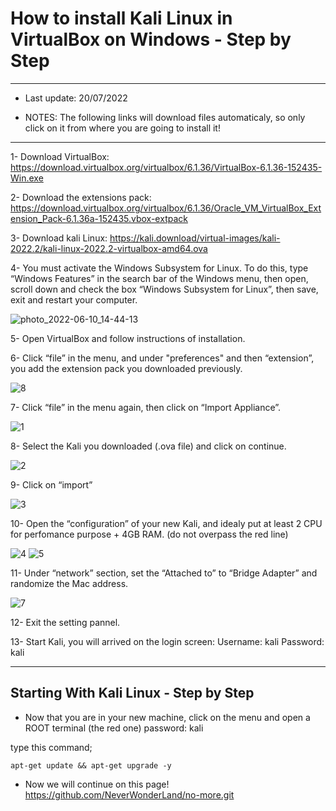 # How to install Kali Linux in VirtualBox on Windows - Step by Step
-----------------------------------------------
- Last update: 20/07/2022

- NOTES: The following links will download files automaticaly, so only click on it from where you are going to install it! 
----------------------------------------------  
1- Download VirtualBox: https://download.virtualbox.org/virtualbox/6.1.36/VirtualBox-6.1.36-152435-Win.exe

2- Download the extensions pack: https://download.virtualbox.org/virtualbox/6.1.36/Oracle_VM_VirtualBox_Extension_Pack-6.1.36a-152435.vbox-extpack

3- Download kali Linux: https://kali.download/virtual-images/kali-2022.2/kali-linux-2022.2-virtualbox-amd64.ova

4- You must activate the Windows Subsystem for Linux. To do this, type “Windows Features” in the search bar of the Windows menu, then open, scroll down and check the box “Windows Subsystem for Linux”, then save, exit and restart your computer.

![photo_2022-06-10_14-44-13](https://user-images.githubusercontent.com/64184513/175776446-b373d0e5-4672-471f-a78a-93e0f2891313.jpg)

5- Open VirtualBox and follow instructions of installation.

6- Click “file” in the menu, and under "preferences" and then “extension”, you add the extension pack you downloaded previously.

![8](https://user-images.githubusercontent.com/64184513/175776890-4f44fdbd-97ec-4bf9-bcf1-8db3aafa4459.jpg)

7- Click “file” in the menu again, then click on “Import Appliance”.

![1](https://user-images.githubusercontent.com/64184513/175776398-7038d85a-a306-4c4c-ad89-325b5c938383.jpg)

8- Select the Kali you downloaded (.ova file) and click on continue.

![2](https://user-images.githubusercontent.com/64184513/175776400-a41767db-3686-4a3b-b978-bf136286f9f0.jpg)

9- Click on “import”

![3](https://user-images.githubusercontent.com/64184513/175776402-4eff95b8-9785-47e1-9877-67df34d808e2.jpg)

10- Open the “configuration” of your new Kali, and idealy put at least 2 CPU for perfomance purpose + 4GB RAM. (do not overpass the red line)

![4](https://user-images.githubusercontent.com/64184513/175776404-1eb16270-54d3-4d42-9741-2d2bbb0ce29b.jpg)
![5](https://user-images.githubusercontent.com/64184513/175776405-1227974e-c82f-4272-9b58-8163c14687e0.jpg)

11- Under “network” section, set the “Attached to” to “Bridge Adapter” and randomize the Mac address.

![7](https://user-images.githubusercontent.com/64184513/175776409-de0300c0-4908-4e94-ac28-6ac0e980f2b0.jpg)

12- Exit the setting pannel.

13- Start Kali, you will arrived on the login screen:
Username: kali
Password: kali

---------------------------------------
## Starting With Kali Linux - Step by Step

- Now that you are in your new machine, click on the menu and open a ROOT terminal (the red one)
password: kali

type this command;

    apt-get update && apt-get upgrade -y
- Now we will continue on this page!
https://github.com/NeverWonderLand/no-more.git
